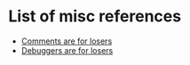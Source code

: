 # List of misc references

- [Comments are for losers](https://www.javacodegeeks.com/2013/05/comments-are-for-losers.html)
- [Debuggers are for losers](https://www.javacodegeeks.com/2013/05/debuggers-are-for-losers.html)
